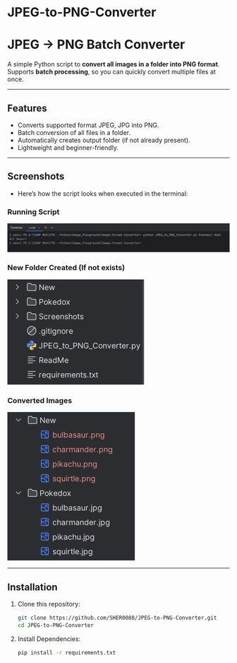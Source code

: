 ﻿# JPEG-to-PNG-Converter
# JPEG → PNG Batch Converter

A simple Python script to **convert all images in a folder into PNG format**.
Supports **batch processing**, so you can quickly convert multiple files at once.

---

## Features
- Converts supported format JPEG, JPG into PNG.
- Batch conversion of all files in a folder.
- Automatically creates output folder (if not already present).
- Lightweight and beginner-friendly.

---

## Screenshots
- Here’s how the script looks when executed in the terminal:

### Running Script
![Script Running](Screenshots/Terminal.jpg)

### New Folder Created (If not exists)
![New Folder](Screenshots/New_Folder_Created.jpg)

### Converted Images
![Converted Results](Screenshots/Files_Converted.jpg)

---

## Installation

1. Clone this repository:

   ```bash
   git clone https://github.com/SHER0088/JPEG-to-PNG-Converter.git
   cd JPEG-to-PNG-Converter
   
2. Install Dependencies:

    ```bash
   pip install -r requirements.txt



